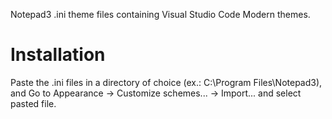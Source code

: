 Notepad3 .ini theme files containing Visual Studio Code Modern themes.

# Installation
Paste the .ini files in a directory of choice (ex.: C:\Program Files\Notepad3\), and Go to Appearance -> Customize schemes... -> Import... and select pasted file.
